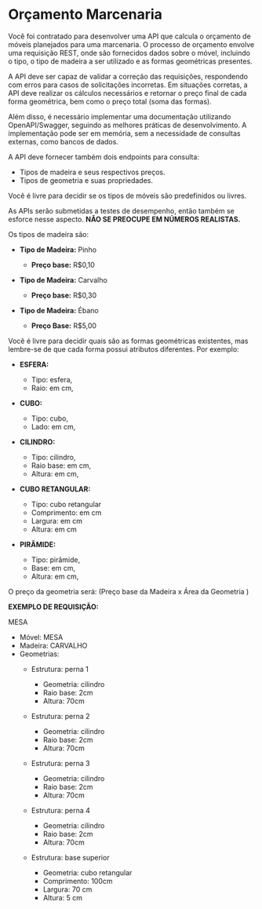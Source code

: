 # Orçamento Marcenaria


Você foi contratado para desenvolver uma API que calcula o orçamento de móveis planejados para uma marcenaria. O processo de orçamento envolve uma requisição REST, onde são fornecidos dados sobre o móvel, incluindo o tipo, o tipo de madeira a ser utilizado e as formas geométricas presentes.

A API deve ser capaz de validar a correção das requisições, respondendo com erros para casos de solicitações incorretas. Em situações corretas, a API deve realizar os cálculos necessários e retornar o preço final de cada forma geométrica, bem como o preço total (soma das formas).

Além disso, é necessário implementar uma documentação utilizando OpenAPI/Swagger, seguindo as melhores práticas de desenvolvimento. A implementação pode ser em memória, sem a necessidade de consultas externas, como bancos de dados.

A  API deve fornecer também dois endpoints para consulta:
-   Tipos de madeira e seus respectivos preços.
-   Tipos de geometria e suas propriedades.

Você é livre para decidir se os tipos de móveis são predefinidos ou livres.

As APIs serão submetidas a testes de desempenho, então também se esforce nesse aspecto. **NÃO SE PREOCUPE EM NÚMEROS REALISTAS.**

Os tipos de madeira são:

- **Tipo de Madeira:** Pinho
  - **Preço base:** R$0,10

- **Tipo de Madeira:** Carvalho
  - **Preço base:** R$0,30

- **Tipo de Madeira:** Ébano
  - **Preço Base:** R$5,00

Você é livre para decidir quais são as formas geométricas existentes, mas lembre-se de que cada forma possui atributos diferentes. Por exemplo:

- **ESFERA:**
  - Tipo: esfera,
  - Raio: em cm,

- **CUBO:**
  - Tipo: cubo,
  - Lado: em cm,

- **CILINDRO:**
  - Tipo: cilindro,
  - Raio base: em cm,
  - Altura: em cm,

- **CUBO RETANGULAR:**
  - Tipo: cubo retangular
  - Comprimento: em cm
  - Largura:  em cm
  - Altura: em cm

- **PIRÂMIDE:**
  - Tipo: pirâmide,
  - Base: em cm,
  - Altura: em cm,

O preço da geometria será: (Preço base da Madeira x Área da Geometria )

**EXEMPLO DE REQUISIÇÃO:**

MESA

- Móvel: MESA
- Madeira: CARVALHO
- Geometrias: 
	- Estrutura: perna 1
	  - Geometria: cilindro
	  - Raio base: 2cm
	  - Altura: 70cm

	- Estrutura: perna 2
	  - Geometria: cilindro
	  - Raio base: 2cm
	  - Altura: 70cm

	- Estrutura: perna 3
	  - Geometria: cilindro
	  - Raio base: 2cm
	  - Altura: 70cm

	- Estrutura: perna 4
	  - Geometria: cilindro
	  - Raio base: 2cm
	  - Altura: 70cm

	- Estrutura: base superior
	  - Geometria: cubo retangular
	  - Comprimento: 100cm
	  - Largura:  70 cm
	  - Altura: 5 cm
